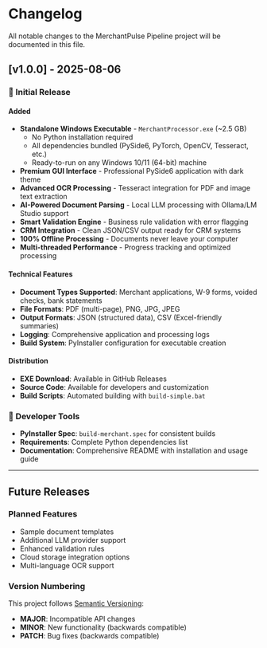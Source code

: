 # Changelog

All notable changes to the MerchantPulse Pipeline project will be documented in this file.

## [v1.0.0] - 2025-08-06

### 🎉 Initial Release

#### Added
- **Standalone Windows Executable** - `MerchantProcessor.exe` (~2.5 GB)
  - No Python installation required
  - All dependencies bundled (PySide6, PyTorch, OpenCV, Tesseract, etc.)
  - Ready-to-run on any Windows 10/11 (64-bit) machine
- **Premium GUI Interface** - Professional PySide6 application with dark theme
- **Advanced OCR Processing** - Tesseract integration for PDF and image text extraction
- **AI-Powered Document Parsing** - Local LLM processing with Ollama/LM Studio support
- **Smart Validation Engine** - Business rule validation with error flagging
- **CRM Integration** - Clean JSON/CSV output ready for CRM systems
- **100% Offline Processing** - Documents never leave your computer
- **Multi-threaded Performance** - Progress tracking and optimized processing

#### Technical Features
- **Document Types Supported**: Merchant applications, W-9 forms, voided checks, bank statements
- **File Formats**: PDF (multi-page), PNG, JPG, JPEG
- **Output Formats**: JSON (structured data), CSV (Excel-friendly summaries)
- **Logging**: Comprehensive application and processing logs
- **Build System**: PyInstaller configuration for executable creation

#### Distribution
- **EXE Download**: Available in GitHub Releases
- **Source Code**: Available for developers and customization
- **Build Scripts**: Automated building with `build-simple.bat`

### 🔧 Developer Tools
- **PyInstaller Spec**: `build-merchant.spec` for consistent builds
- **Requirements**: Complete Python dependencies list
- **Documentation**: Comprehensive README with installation and usage guide

---

## Future Releases

### Planned Features
- Sample document templates
- Additional LLM provider support
- Enhanced validation rules
- Cloud storage integration options
- Multi-language OCR support

### Version Numbering
This project follows [Semantic Versioning](https://semver.org/):
- **MAJOR**: Incompatible API changes
- **MINOR**: New functionality (backwards compatible)
- **PATCH**: Bug fixes (backwards compatible)